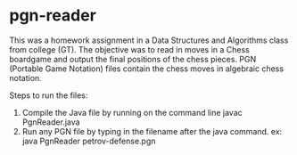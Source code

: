 # pgn-reader
This was a homework assignment in a Data Structures and Algorithms class from college (GT). 
The objective was to read in moves in a Chess boardgame and output the final positions of the chess pieces.
PGN (Portable Game Notation) files contain the chess moves in algebraic chess notation.

Steps to run the files:
1. Compile the Java file by running on the command line javac PgnReader.java
2. Run any PGN file by typing in the filename after the java command. ex: java PgnReader petrov-defense.pgn
